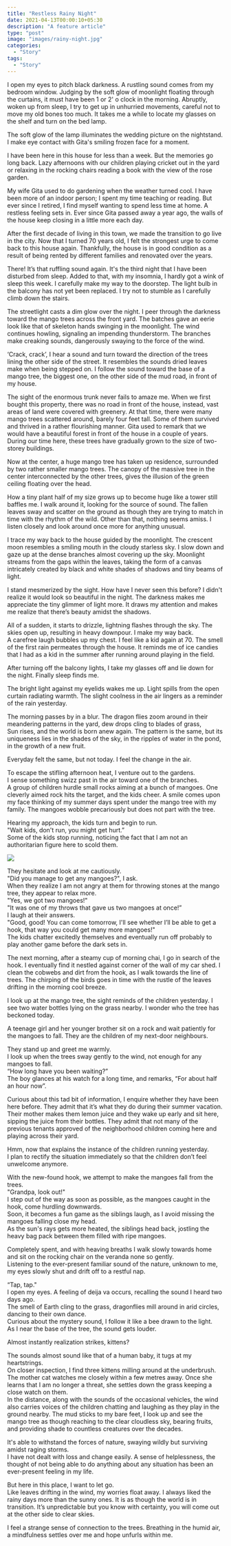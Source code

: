 ```yaml
---
title: "Restless Rainy Night"
date: 2021-04-13T00:00:10+05:30
description: "A feature article"
type: "post"
image: "images/rainy-night.jpg"
categories: 
  - "Story"
tags:
  - "Story"
---
```


I open my eyes to pitch black darkness. A rustling sound comes from my bedroom window. Judging by the soft glow of moonlight floating through the curtains, it must have been 1 or 2' o clock in the morning. Abruptly, woken up from sleep, I try to get up in unhurried movements, careful not to move my old bones too much. It takes me a while to locate my glasses on the shelf and turn on the bed lamp.  
 
The soft glow of the lamp illuminates the wedding picture on the nightstand. I make eye contact with Gita's smiling frozen face for a moment.  
 
I have been here in this house for less than a week. But the memories go long back. Lazy afternoons with our children playing cricket out in the yard or relaxing in the rocking chairs reading a book with the view of the rose garden.     
 
My wife Gita used to do gardening when the weather turned cool. I have been more of an indoor person; I spent my time teaching or reading. But ever since I retired, I find myself wanting to spend less time at home. A restless feeling sets in. Ever since Gita passed away a year ago, the walls of the house keep closing in a little more each day.  
 
After the first decade of living in this town, we made the transition to go live in the city. Now that I turned 70 years old, I felt the strongest urge to come back to this house again. Thankfully, the house is in good condition as a result of being rented by different families and renovated over the years.  
 
There! It’s that ruffling sound again. It's the third night that I have been disturbed from sleep. Added to that, with my insomnia, I hardly got a wink of sleep this week. I carefully make my way to the doorstep. The light bulb in the balcony has not yet been replaced. I try not to stumble as I carefully climb down the stairs.  
 
The streetlight casts a dim glow over the night. I peer through the darkness toward the mango trees across the front yard. The batches gave an eerie look like that of skeleton hands swinging in the moonlight. The wind continues howling, signaling an impending thunderstorm. The branches make creaking sounds, dangerously swaying to the force of the wind.  
 
‘Crack, crack’, I hear a sound and turn toward the direction of the trees lining the other side of the street. It resembles the sounds dried leaves make when being stepped on. I follow the sound toward the base of a mango tree, the biggest one, on the other side of the mud road, in front of my house.  

The sight of the enormous trunk never fails to amaze me. When we first bought this property, there was no road in front of the house, instead, vast areas of land were covered with greenery. At that time, there were many mango trees scattered around, barely four feet tall. Some of them survived and thrived in a rather flourishing manner. Gita used to remark that we would have a beautiful forest in front of the house in a couple of years. During our time here, these trees have gradually grown to the size of two-storey buildings.  
 
Now at the center, a huge mango tree has taken up residence, surrounded by two rather smaller mango trees. The canopy of the massive tree in the center interconnected by the other trees, gives the illusion of the green ceiling floating over the head.  

How a tiny plant half of my size grows up to become huge like a tower still baffles me. I walk around it, looking for the source of sound. The fallen leaves sway and scatter on the ground as though they are trying to match in time with the rhythm of the wild. Other than that, nothing seems amiss. I listen closely and look around once more for anything unusual.  
 
I trace my way back to the house guided by the moonlight. The crescent moon resembles a smiling mouth in the cloudy starless sky. I slow down and gaze up at the dense branches almost covering up the sky. Moonlight streams from the gaps within the leaves, taking the form of a canvas intricately created by black and white shades of shadows and tiny beams of light.  

I stand mesmerized by the sight. How have I never seen this before? I didn't realize it would look so beautiful in the night. The darkness makes me appreciate the tiny glimmer of light more. It draws my attention and makes me realize that there’s beauty amidst the shadows.  
 
All of a sudden, it starts to drizzle, lightning flashes through the sky. The skies open up, resulting in heavy downpour. I make my way back.  
A carefree laugh bubbles up my chest. I feel like a kid again at 70. The smell of the first rain permeates through the house. It reminds me of ice candies that I had as a kid in the summer after running around playing in the field.  
 
After turning off the balcony lights, I take my glasses off and lie down for the night. Finally sleep finds me.  
 
The bright light against my eyelids wakes me up. Light spills from the open curtain radiating warmth. The slight coolness in the air lingers as a reminder of the rain yesterday.  
 
The morning passes by in a blur. The dragon flies zoom around in their meandering patterns in the yard, dew drops cling to blades of grass,  
Sun rises, and the world is born anew again. The pattern is the same, but its uniqueness lies in the shades of the sky, in the ripples of water in the pond, in the growth of a new fruit.  
 
Everyday felt the same, but not today. I feel the change in the air.  
 
To escape the stifling afternoon heat, I venture out to the gardens.  
I sense something swizz past in the air toward one of the branches.  
A group of children hurdle small rocks aiming at a bunch of mangoes. One cleverly aimed rock hits the target, and the kids cheer. A smile comes upon my face thinking of my summer days spent under the mango tree with my family. The mangoes wobble precariously but does not part with the tree.  
 
Hearing my approach, the kids turn and begin to run.  
"Wait kids, don't run, you might get hurt.”  
Some of the kids stop running, noticing the fact that I am not an authoritarian figure here to scold them.  
 
![](../images/mango-tree.jpg)

They hesitate and look at me cautiously.  
"Did you manage to get any mangoes?", I ask.  
When they realize I am not angry at them for throwing stones at the mango tree, they appear to relax more.  
"Yes, we got two mangoes!"  
"It was one of my throws that gave us two mangoes at once!”   
I laugh at their answers.  
"Good, good! You can come tomorrow, I'll see whether I’ll be able to get a hook, that way you could get many more mangoes!"  
The kids chatter excitedly themselves and eventually run off probably to play another game before the dark sets in.  
 
The next morning, after a steamy cup of morning chai, I go in search of the hook. I eventually find it nestled against corner of the wall of my car shed. I clean the cobwebs and dirt from the hook, as I walk towards the line of trees. The chirping of the birds goes in time with the rustle of the leaves drifting in the morning cool breeze.  

I look up at the mango tree, the sight reminds of the children yesterday. I see two water bottles lying on the grass nearby. I wonder who the tree has beckoned today.  
 
A teenage girl and her younger brother sit on a rock and wait patiently for the mangoes to fall. They are the children of my next-door neighbours.  
 
They stand up and greet me warmly.  
I look up when the trees sway gently to the wind, not enough for any mangoes to fall.  
“How long have you been waiting?”  
The boy glances at his watch for a long time, and remarks, “For about half an hour now”.  
 
Curious about this tad bit of information, I enquire whether they have been here before. They admit that it’s what they do during their summer vacation. Their mother makes them lemon juice and they wake up early and sit here, sipping the juice from their bottles. They admit that not many of the previous tenants approved of the neighborhood children coming here and playing across their yard.  
 
Hmm, now that explains the instance of the children running yesterday.  
I plan to rectify the situation immediately so that the children don’t feel unwelcome anymore.  
 
With the new-found hook, we attempt to make the mangoes fall from the trees.  
"Grandpa, look out!"  
I step out of the way as soon as possible, as the mangoes caught in the hook, come hurdling downwards.  
Soon, it becomes a fun game as the siblings laugh, as I avoid missing the mangoes falling close my head.  
As the sun's rays gets more heated, the siblings head back, jostling the heavy bag pack between them filled with ripe mangoes.  
 
Completely spent, and with heaving breaths I walk slowly towards home and sit on the rocking chair on the veranda none so gently.  
Listening to the ever-present familiar sound of the nature, unknown to me, my eyes slowly shut and drift off to a restful nap.  


“Tap, tap."  
I open my eyes. A feeling of deija va occurs, recalling the sound I heard two days ago.  
The smell of Earth cling to the grass, dragonflies mill around in arid circles, dancing to their own dance.  
Curious about the mystery sound, I follow it like a bee drawn to the light.  
As I near the base of the tree, the sound gets louder.  

Almost instantly realization strikes, kittens?  

The sounds almost sound like that of a human baby, it tugs at my heartstrings.  
On closer inspection, I find three kittens milling around at the underbrush. The mother cat watches me closely within a few metres away. Once she learns that I am no longer a threat, she settles down the grass keeping a close watch on them.  
In the distance, along with the sounds of the occasional vehicles, the wind also carries voices of the children chatting and laughing as they play in the ground nearby. The mud sticks to my bare feet, I look up and see the mango tree as though reaching to the clear cloudless sky, bearing fruits, and providing shade to countless creatures over the decades.  

It's able to withstand the forces of nature, swaying wildly but surviving amidst raging storms.  
I have not dealt with loss and change easily. A sense of helplessness, the thought of not being able to do anything about any situation has been an ever-present feeling in my life.  

But here in this place, I want to let go.  
Like leaves drifting in the wind, my worries float away. I always liked the rainy days more than the sunny ones. It is as though the world is in transition. It’s unpredictable but you know with certainty, you will come out at the other side to clear skies.   

I feel a strange sense of connection to the trees. Breathing in the humid air, a mindfulness settles over me and hope unfurls within me.  
